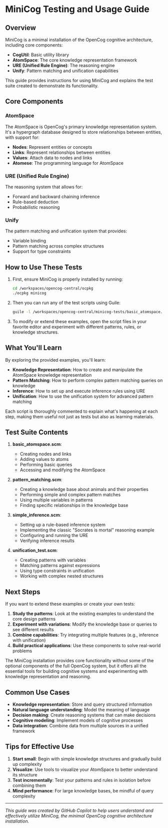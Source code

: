 # MiniCog Testing and Usage Guide

## Overview

MiniCog is a minimal installation of the OpenCog cognitive architecture, including core components:

- **CogUtil**: Basic utility library
- **AtomSpace**: The core knowledge representation framework
- **URE (Unified Rule Engine)**: The reasoning engine
- **Unify**: Pattern matching and unification capabilities

This guide provides instructions for using MiniCog and explains the test suite created to demonstrate its functionality.

## Core Components

### AtomSpace

The AtomSpace is OpenCog's primary knowledge representation system. It's a hypergraph database designed to store relationships between entities, with support for:

- **Nodes**: Represent entities or concepts
- **Links**: Represent relationships between entities
- **Values**: Attach data to nodes and links
- **Atomese**: The programming language for AtomSpace

### URE (Unified Rule Engine)

The reasoning system that allows for:
- Forward and backward chaining inference
- Rule-based deduction
- Probabilistic reasoning

### Unify

The pattern matching and unification system that provides:
- Variable binding
- Pattern matching across complex structures
- Support for type constraints

## How to Use These Tests

1. First, ensure MiniCog is properly installed by running:
   ```bash
   cd /workspaces/opencog-central/ocpkg
   ./ocpkg minicog
   ```

2. Then you can run any of the test scripts using Guile:
   ```bash
   guile -l /workspaces/opencog-central/minicog-tests/basic_atomspace.scm
   ```

3. To modify or extend these examples, open the script files in your favorite editor and experiment with different patterns, rules, or knowledge structures.

## What You'll Learn

By exploring the provided examples, you'll learn:

- **Knowledge Representation**: How to create and manipulate the AtomSpace knowledge representation
- **Pattern Matching**: How to perform complex pattern matching queries on knowledge
- **Inference**: How to set up and execute inference rules using URE
- **Unification**: How to use the unification system for advanced pattern matching

Each script is thoroughly commented to explain what's happening at each step, making them useful not just as tests but also as learning materials.

## Test Suite Contents

1. **basic_atomspace.scm**: 
   - Creating nodes and links
   - Adding values to atoms
   - Performing basic queries
   - Accessing and modifying the AtomSpace

2. **pattern_matching.scm**:
   - Creating a knowledge base about animals and their properties
   - Performing simple and complex pattern matches
   - Using multiple variables in patterns
   - Finding specific relationships in the knowledge base

3. **simple_inference.scm**:
   - Setting up a rule-based inference system
   - Implementing the classic "Socrates is mortal" reasoning example
   - Configuring and running the URE
   - Verifying inference results

4. **unification_test.scm**:
   - Creating patterns with variables
   - Matching patterns against expressions
   - Using type constraints in unification
   - Working with complex nested structures

## Next Steps

If you want to extend these examples or create your own tests:

1. **Study the patterns**: Look at the existing examples to understand the core design patterns
2. **Experiment with variations**: Modify the knowledge base or queries to see different results
3. **Combine capabilities**: Try integrating multiple features (e.g., inference with unification)
4. **Build practical applications**: Use these components to solve real-world problems

The MiniCog installation provides core functionality without some of the optional components of the full OpenCog system, but it offers all the essential tools for building cognitive systems and experimenting with knowledge representation and reasoning.

## Common Use Cases

- **Knowledge representation**: Store and query structured information
- **Natural language understanding**: Model the meaning of language
- **Decision making**: Create reasoning systems that can make decisions
- **Cognitive modeling**: Implement models of cognitive processes
- **Data integration**: Combine data from multiple sources in a unified framework

## Tips for Effective Use

1. **Start small**: Begin with simple knowledge structures and gradually build up complexity
2. **Visualize**: Use tools to visualize your AtomSpace to better understand its structure
3. **Test incrementally**: Test your patterns and rules in isolation before combining them
4. **Mind performance**: For large knowledge bases, be mindful of query complexity

---

*This guide was created by GitHub Copilot to help users understand and effectively utilize MiniCog, the minimal OpenCog cognitive architecture installation.*